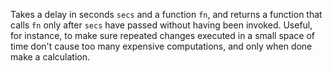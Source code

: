 Takes a delay in seconds `secs` and a function `fn`, and returns a function that calls `fn` only after `secs` have passed without having been invoked. Useful, for instance, to make sure repeated changes executed in a small space of time don't cause too many expensive computations, and only when done make a calculation.